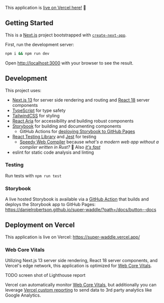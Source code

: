 This application is [live on Vercel here!](https://super-waddle.vercel.app/) 🚀

## Getting Started

This is a [Next.js](https://nextjs.org/) project bootstrapped with [`create-next-app`](https://github.com/vercel/next.js/tree/canary/packages/create-next-app).

First, run the development server:

```bash
npm i && npm run dev
```

Open [http://localhost:3000](http://localhost:3000) with your browser to see the result.

## Development

This project uses:

- [Next.js 13](https://nextjs.org/) for server side rendering and routing and [React 18](https://react.dev/blog/2022/03/29/react-v18) server components
- [TypeScript](https://www.typescriptlang.org/) for type safety
- [TailwindCSS](https://tailwindcss.com/) for styling
- [React Aria](https://react-spectrum.adobe.com/react-aria/) for accessibility and building robust components
- [Storybook](https://storybook.js.org/) for building and documenting components
  - GitHub Actions for [deploying Storybook to GitHub Pages](.github/workflows/deploy-storybook)
- [React Testing Library](https://testing-library.com/docs/react-testing-library/intro/) and [Jest](https://jestjs.io/) for testing
  - [Speedy Web Compiler](https://swc.rs/) because _what's a modern web app without a compiler written in Rust?_ 🦀 Also _[it's fast](https://www.jameslmilner.com/posts/speeding-up-typescript-jest-tests/#:~:text=This%20indicates%20that%20swc%2Fjest,fast%20feedback%20on%20code%20changes.)_
- eslint for static code analysis and linting

### Testing

Run tests with `npm run test`

### Storybook

A live hosted Storybook is available via a [GitHub Action](.github/workflows/deploy-storybook) that builds and deploys the Storybook app to GitHub Pages: https://danielrobertson.github.io/super-waddle/?path=/docs/button--docs

## Deployment on Vercel

This application is live on Vercel: https://super-waddle.vercel.app/

### Web Core Vitals

Utilizing Next.js 13 server side rendering, React 18 server components, and Vercel's edge network, this application is optimized for [Web Core Vitals](https://web.dev/vitals/).

TODO screen shot of Lighthouse report

Vercel can automatically monitor [Web Core Vitals](https://web.dev/vitals/), but additionally you can leverage [Vercel custom reporting](https://nextjs.org/learn/seo/monitor/custom-reporting) to send data to 3rd party analytics like Google Analytics.
